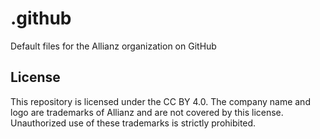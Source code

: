 # .github
Default files for the Allianz organization on GitHub

## License

This repository is licensed under the CC BY 4.0. The company name and logo are trademarks of Allianz and are not covered by this license. Unauthorized use of these trademarks is strictly prohibited.
